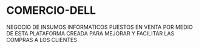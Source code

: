 # COMERCIO-DELL

NEGOCIO DE INSUMOS INFORMATICOS PUESTOS EN VENTA POR MEDIO DE ESTA PLATAFORMA CREADA PARA MEJORAR Y FACILITAR LAS COMPRAS A LOS CLIENTES
